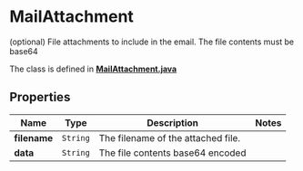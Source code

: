 

# MailAttachment

(optional) File attachments to include in the email.  The file contents must be base64

The class is defined in **[MailAttachment.java](../../src/main/java/org/openapitools/model/MailAttachment.java)**

## Properties

Name | Type | Description | Notes
------------ | ------------- | ------------- | -------------
**filename** | `String` | The filename of the attached file. | 
**data** | `String` | The file contents base64 encoded | 




